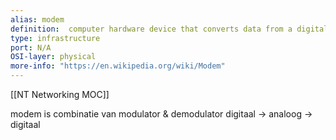 ```yaml
---
alias: modem
definition:  computer hardware device that converts data from a digital format into a format suitable for an analog transmission medium such as telephone or radio
type: infrastructure
port: N/A
OSI-layer: physical
more-info: "https://en.wikipedia.org/wiki/Modem"
---
```

[[NT Networking MOC]]

modem is combinatie van modulator & demodulator
digitaal -> analoog -> digitaal
